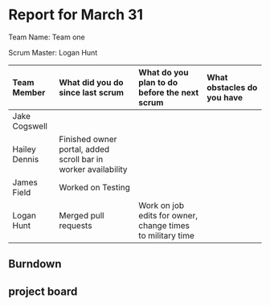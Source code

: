 # Report for March 31

Team Name: Team one

Scrum Master: Logan Hunt

| Team Member | What did you do since last scrum | What do you plan to do before the next scrum | What obstacles do you have |
| :--- | :--- | :--- | :--- |
| Jake Cogswell | | | | 
| Hailey Dennis | Finished owner portal, added scroll bar in worker availability | | |
| James Field | Worked on Testing | | |
| Logan Hunt | Merged pull requests | Work on job edits for owner, change times to military time | |

## Burndown



## project board